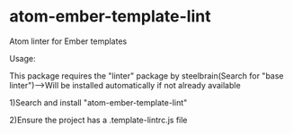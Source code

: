 # atom-ember-template-lint
Atom linter for Ember templates

Usage:

This package requires the "linter" package by steelbrain(Search for "base linter")-->Will be installed automatically if not already available

1)Search and install "atom-ember-template-lint"

2)Ensure the project has a .template-lintrc.js file
